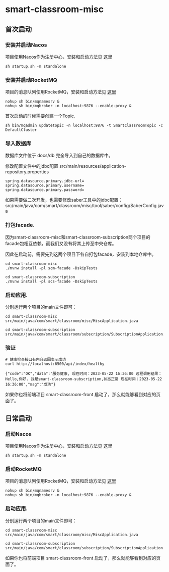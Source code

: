 # smart-classroom-misc

## 首次启动

### 安装并启动Nacos
项目使用Nacos作为注册中心，安装和启动方法见 [这里](./docs/start/nacos.md)
```shell
sh startup.sh -m standalone
```

### 安装并启动RocketMQ
项目的消息队列使用RocketMQ，安装和启动方法见 [这里](./docs/start/rocketmq.md)
```shell
nohup sh bin/mqnamesrv &
nohup sh bin/mqbroker -n localhost:9876 --enable-proxy &
```

首次启动的时候需要创建一个Topic.
```shell
sh bin/mqadmin updatetopic -n localhost:9876 -t SmartClassroomTopic -c DefaultCluster
```

### 导入数据库
数据库文件位于 docs/db 完全导入到自己的数据库中。

修改配置文件中的jdbc配置
src/main/resources/application-repository.properties
```properties
spring.datasource.primary.jdbc-url=
spring.datasource.primary.username=
spring.datasource.primary.password=
```

如果需要做二次开发，也需要修改saber工具中的jdbc配置：
src/main/java/com/smart/classroom/misc/tool/saber/config/SaberConfig.java

### 打包facade.
因为smart-classroom-misc和smart-classroom-subscription两个项目的facade包相互依赖，而我们又没有将其上传至中央仓库。

因此在启动前，需要先到这两个项目下各自打包facade，安装到本地仓库中。

```shell
cd smart-classroom-misc
./mvnw install -pl scm-facade -DskipTests

cd smart-classroom-subscription
./mvnw install -pl scs-facade -DskipTests
```


### 启动应用.
分别运行两个项目的main文件即可：
```shell
cd smart-classroom-misc
src/main/java/com/smart/classroom/misc/MiscApplication.java

cd smart-classroom-subscription
src/main/java/com/smart/classroom/subscription/SubscriptionApplication.java
```


### 验证
```shell
# 健康检查接口有内容返回表示成功
curl http://localhost:6500/api/index/healthy
```
```text
{"code":"OK","data":"服务健康, 现在时间：2023-05-22 16:36:00 远程调用结果：Hello,你好. 我是smart-classroom-subscription,状态正常 现在时间：2023-05-22 16:36:00","msg":"成功"}
```

如果你也将前端项目 smart-classroom-front 启动了，那么就能够看到对应的页面了。

## 日常启动

### 启动Nacos
项目使用Nacos作为注册中心，安装和启动方法见 [这里](./docs/start/nacos.md)
```shell
sh startup.sh -m standalone
```

### 启动RocketMQ
项目的消息队列使用RocketMQ，安装和启动方法见 [这里](./docs/start/rocketmq.md)
```shell
nohup sh bin/mqnamesrv &
nohup sh bin/mqbroker -n localhost:9876 --enable-proxy &
```

### 启动应用.
分别运行两个项目的main文件即可：
```shell
cd smart-classroom-misc
src/main/java/com/smart/classroom/misc/MiscApplication.java

cd smart-classroom-subscription
src/main/java/com/smart/classroom/subscription/SubscriptionApplication.java
```

如果你也将前端项目 smart-classroom-front 启动了，那么就能够看到对应的页面了。
